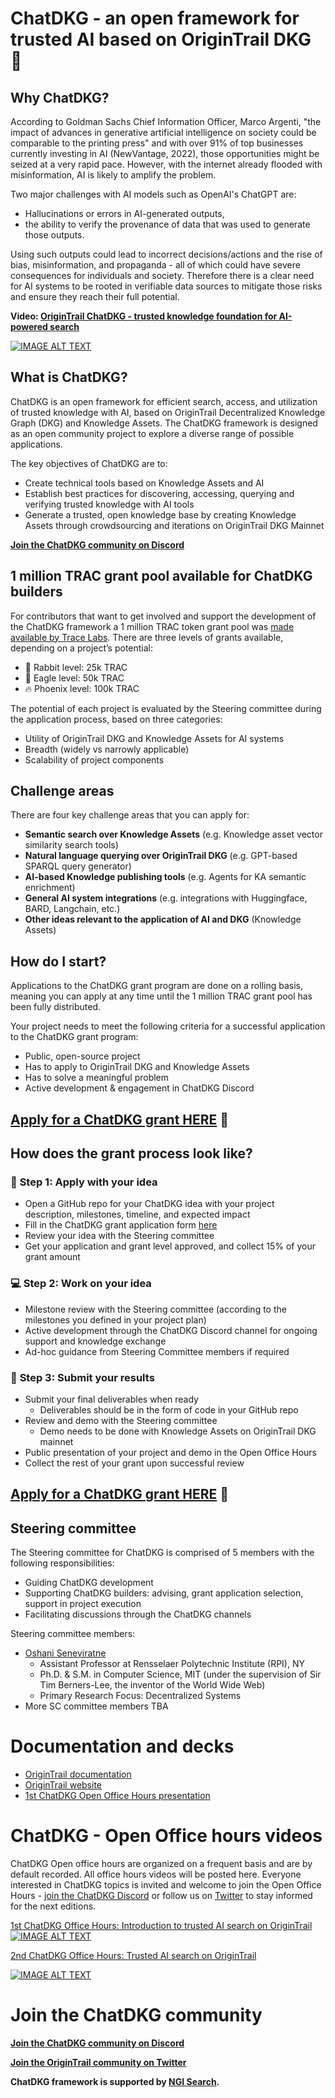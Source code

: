 # ChatDKG - an open framework for trusted AI based on OriginTrail DKG :rocket:


## Why ChatDKG?

According to Goldman Sachs Chief Information Officer, Marco Argenti, "the impact of advances in generative artificial intelligence on society could be comparable to the printing press" and with over 91% of top businesses currently investing in AI (NewVantage, 2022), those opportunities might be seized at a very rapid pace. However, with the internet already flooded with misinformation, AI is likely to amplify the problem.

Two major challenges with AI models such as OpenAI's ChatGPT are:



* Hallucinations or errors in AI-generated outputs, 
* the ability to verify the provenance of data that was used to generate those outputs.

Using such outputs could lead to incorrect decisions/actions and the rise of bias, misinformation, and propaganda - all of which could have severe consequences for individuals and society. Therefore there is a clear need for AI systems to be rooted in verifiable data sources to mitigate those risks and ensure they reach their full potential.

**Video: [OriginTrail ChatDKG - trusted knowledge foundation for AI-powered search](https://www.youtube.com/watch?v=NHLkNCL9gCI)**

[![IMAGE ALT TEXT](http://img.youtube.com/vi/NHLkNCL9gCI/0.jpg)](https://www.youtube.com/watch?v=NHLkNCL9gCI "ChatDKG - Trusted knowledge framework for AI-powered search")


## What is ChatDKG?

ChatDKG is an open framework for efficient search, access, and utilization of trusted knowledge with AI, based on OriginTrail Decentralized Knowledge Graph (DKG) and Knowledge Assets. The ChatDKG framework is designed as an open community project to explore a diverse range of possible applications.

The key objectives of ChatDKG are to:



* Create technical tools based on Knowledge Assets and AI
* Establish best practices for discovering, accessing, querying and verifying trusted knowledge with AI tools
* Generate a trusted, open knowledge base by creating Knowledge Assets through crowdsourcing and iterations on OriginTrail DKG Mainnet

**[Join the ChatDKG community on Discord](https://discord.gg/R4tRpCuwaA)**


## 1 million TRAC grant pool available for ChatDKG builders

For contributors that want to get involved and support the development of the ChatDKG framework a 1 million TRAC token grant pool was [made available by Trace Labs](https://medium.com/origintrail/trusted-ai-with-origintrail-join-the-fight-against-misinformation-and-participate-in-1-million-3f528ad06a22). There are three levels of grants available, depending on a project’s potential:


* :rabbit: Rabbit level: 25k TRAC
* :eagle: Eagle level: 50k TRAC
* :fire: Phoenix level: 100k TRAC

The potential of each project is evaluated by the Steering committee during the application process, based on three categories:



* Utility of OriginTrail DKG and Knowledge Assets for AI systems
* Breadth (widely vs narrowly applicable)
* Scalability of project components


## Challenge areas

There are four key challenge areas that you can apply for:



* **Semantic search over Knowledge Assets** (e.g. Knowledge asset vector similarity search tools)
* **Natural language querying over OriginTrail DKG** (e.g. GPT-based SPARQL query generator)
* **AI-based Knowledge publishing tools** (e.g. Agents for KA semantic enrichment)
* **General AI system integrations** (e.g. integrations with Huggingface, BARD, Langchain, etc.)
* **Other ideas relevant to the application of AI and DKG** (Knowledge Assets)


## How do I start?

Applications to the ChatDKG grant program are done on a rolling basis, meaning you can apply at any time until the 1 million TRAC grant pool has been fully distributed.

Your project needs to meet the following criteria for a successful application to the ChatDKG grant program:



* Public, open-source project
* Has to apply to OriginTrail DKG and Knowledge Assets
* Has to solve a meaningful problem
* Active development & engagement in ChatDKG Discord



## **[Apply for a ChatDKG grant HERE](https://docs.google.com/forms/d/1UWoyQoZaQ4SvO2lFh3zdAil7iHq8o-T5aX79fPbGHag/edit)** 🚀


## How does the grant process look like?

### 🏅 **Step 1: Apply with your idea** 


* Open a GitHub repo for your ChatDKG idea with your project description, milestones, timeline, and expected impact
* Fill in the ChatDKG grant application form [here](https://docs.google.com/forms/d/1UWoyQoZaQ4SvO2lFh3zdAil7iHq8o-T5aX79fPbGHag/edit)
* Review your idea with the Steering committee
* Get your application and grant level approved, and collect 15% of your grant amount


### 💻 **Step 2: Work on your idea**



* Milestone review with the Steering committee (according to the milestones you defined in your project plan)
* Active development through the ChatDKG Discord channel for ongoing support and knowledge exchange
* Ad-hoc guidance from Steering Committee members if required


### :star2: **Step 3: Submit your results**



* Submit your final deliverables when ready
    * Deliverables should be in the form of code in your GitHub repo
* Review and demo with the Steering committee
    * Demo needs to be done with Knowledge Assets on OriginTrail DKG mainnet
* Public presentation of your project and demo in the Open Office Hours
* Collect the rest of your grant upon successful review


## **[Apply for a ChatDKG grant HERE](https://docs.google.com/forms/d/1UWoyQoZaQ4SvO2lFh3zdAil7iHq8o-T5aX79fPbGHag/edit)** 🚀

## Steering committee

The Steering committee for ChatDKG is comprised of 5 members with the following responsibilities:

* Guiding ChatDKG development
* Supporting ChatDKG builders: advising, grant application selection, support in project execution
* Facilitating discussions through the ChatDKG channels

Steering committee members: 

* [Oshani Seneviratne](https://faculty.rpi.edu/oshani-seneviratne)
  * Assistant Professor at Rensselaer Polytechnic Institute (RPI), NY
  * Ph.D. & S.M. in Computer Science, MIT  (under the supervision of Sir Tim Berners-Lee, the inventor of the World Wide Web)
  * Primary Research Focus: Decentralized Systems
* More SC committee members TBA


# Documentation and decks

* [OriginTrail documentation](https://docs.origintrail.io/)
* [OriginTrail website](https://origintrail.io/)
* [1st ChatDKG Open Office Hours presentation](https://drive.google.com/file/d/177MZ9ASFLJbMvtEXDKjqfScTKJSQ1Qys/view?usp=share_link)


# ChatDKG - Open Office hours videos

ChatDKG Open office hours are organized on a frequent basis and are by default recorded. All office hours videos will be posted here. Everyone interested in ChatDKG topics is invited and welcome to join the Open Office Hours - [join the ChatDKG Discord](https://discord.gg/R4tRpCuwaA) or follow us on [Twitter](https://twitter.com/origin_trail) to stay informed for the next editions.

[1st ChatDKG Office Hours: Introduction to trusted AI search on OriginTrail](https://www.youtube.com/watch?v=Q3-d_Dxrjhs)
[![IMAGE ALT TEXT](http://img.youtube.com/vi/Q3-d_Dxrjhs/0.jpg)](https://www.youtube.com/watch?v=Q3-d_Dxrjhs "1st ChatDKG Office Hours: Introduction to trusted AI search on OriginTrail")



[2nd ChatDKG Office Hours: Trusted AI search on OriginTrail](https://www.youtube.com/watch?v=cRPdl4wGroQ)

[![IMAGE ALT TEXT](http://img.youtube.com/vi/cRPdl4wGroQ/0.jpg)](https://www.youtube.com/watch?v=cRPdl4wGroQ "2nd ChatDKG Office Hours: Trusted AI search on OriginTrail")


# Join the ChatDKG community

**[Join the ChatDKG community on Discord](https://discord.gg/R4tRpCuwaA)**

**[Join the OriginTrail community on Twitter](https://twitter.com/origin_trail)**

**ChatDKG framework is supported by [NGI Search](https://www.ngisearch.eu/view/Main/).**

